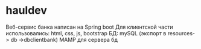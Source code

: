 # hauldev
Веб-сервис банка написан на Spring boot
Для клиентской части использовались: html, css, js, bootstrap
БД: mySQL (экспорт в resources-> db ->dbclientbank)
MAMP для сервера бд 
